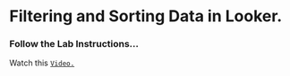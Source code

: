 # Filtering and Sorting Data in Looker.
### Follow the Lab Instructions...
Watch this [`Video.`](https://youtu.be/A3OTDmsGgZ8?si=StOlCxmPxrGEVEh6)